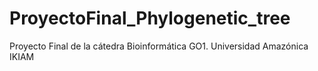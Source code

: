 # ProyectoFinal_Phylogenetic_tree
Proyecto Final de la cátedra Bioinformática GO1. Universidad Amazónica IKIAM 
